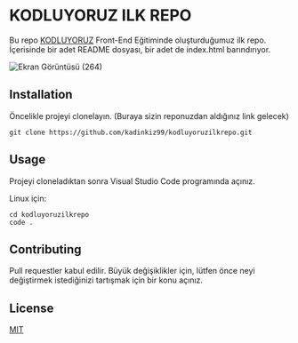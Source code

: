 # KODLUYORUZ ILK REPO 

Bu repo [KODLUYORUZ](https://www.kodluyoruz.org/) Front-End Eğitiminde oluşturduğumuz ilk repo. İçerisinde bir adet README dosyası, bir adet de index.html barındırıyor.

![Ekran Görüntüsü (264)](https://user-images.githubusercontent.com/91431236/136466908-638e057d-6aa5-4500-bac9-5fbb13a8166a.png)


## Installation 

Öncelikle projeyi clonelayın. (Buraya sizin reponuzdan aldığınız link gelecek)
```
git clone https://github.com/kadinkiz99/kodluyoruzilkrepo.git
```
## Usage

Projeyi cloneladıktan sonra Visual Studio Code programında açınız.

Linux için:
```
cd kodluyoruzilkrepo
code .
```

## Contributing

Pull requestler kabul edilir. Büyük değişiklikler için, lütfen önce neyi değiştirmek istediğinizi tartışmak için bir konu açınız.

## License

[MIT](https://choosealicense.com/licenses/mit/)
